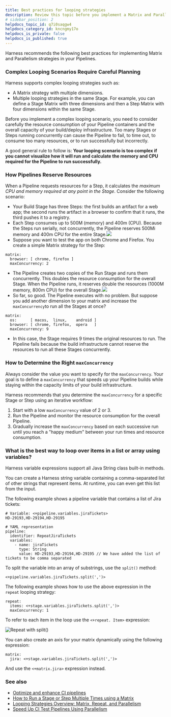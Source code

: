 ```yaml
---
title: Best practices for looping strategies
description: Review this topic before you implement a Matrix and Parallelism strategy in your pipeline.
# sidebar_position: 2
helpdocs_topic_id: q7i0saqgw4
helpdocs_category_id: kncngmy17o
helpdocs_is_private: false
helpdocs_is_published: true
---
```


Harness recommends the following best practices for implementing Matrix and Parallelism strategies in your Pipelines.

### Complex Looping Scenarios Require Careful Planning

Harness supports complex looping strategies such as:

* A Matrix strategy with multiple dimensions.
* Multiple looping strategies in the same Stage. For example, you can define a Stage Matrix with three dimensions and then a Step Matrix with four dimensions within the same Stage.

Before you implement a complex looping scenario, you need to consider carefully the resource consumption of your Pipeline containers and the overall capacity of your build/deploy infrastructure. Too many Stages or Steps running concurrently can cause the Pipeline to fail, to time out, to consume too many resources, or to run successfully but incorrectly.  
  
A good general rule to follow is: **Your looping scenario is too complex if you cannot visualize how it will run and calculate the memory and CPU required for the Pipeline to run successfully.**

### How Pipelines Reserve Resources

When a Pipeline requests resources for a Step, it calculates the *maximum CPU and memory required at any point in the Stage*. Consider the following scenario:

* Your Build Stage has three Steps: the first builds an artifact for a web app; the second runs the artifact in a browser to confirm that it runs, the third pushes it to a registry.
* Each Step consumes up to 500M (memory) and 400m (CPU). Because the Steps run serially, not concurrently, the Pipeline reserves 500Mi memory and 400m CPU for the entire Stage.![](./static/best-practices-for-looping-strategies-06.png)
* Suppose you want to test the app on both Chrome and Firefox. You create a simple Matrix strategy for the Step:
```
matrix:  
  browser: [ chrome, firefox ]  
  maxConcurrency: 2 
```
* The Pipeline creates two copies of the Run Stage and runs them concurrently. This doubles the resource consumption for the overall Stage. When the Pipeline runs, it reserves double the resources (1000M memory, 800m CPU) for the overall Stage.![](./static/best-practices-for-looping-strategies-07.png)
* So far, so good. The Pipeline executes with no problem. But suppose you add another dimension to your matrix and increase the `maxConcurrency`to run all the Stages at once?
```
matrix:  
  os:      [ macos,  linux,    android ]  
  browser: [ chrome, firefox,  opera   ]  
  maxConcurrency: 9 
```
* In this case, the Stage requires 9 times the original resources to run. The Pipeline fails because the build infrastructure cannot reserve the resources to run all these Stages concurrently.

### How to Determine the Right `maxConcurrency`

Always consider the value you want to specify for the `maxConcurrency`. Your goal is to define a `maxConcurrency` that speeds up your Pipeline builds while staying within the capacity limits of your build infrastructure.

Harness recommends that you determine the `maxConcurrency` for a specific Stage or Step using an iterative workflow:

1. Start with a low `maxConcurrency` value of 2 or 3.
2. Run the Pipeline and monitor the resource consumption for the overall Pipeline.
3. Gradually increase the `maxConcurrency` based on each successive run until you reach a "happy medium" between your run times and resource consumption.

### What is the best way to loop over items in a list or array using variables?

Harness variable expressions support all Java String class built-in methods.

You can create a Harness string variable containing a comma-separated list of other strings that represent items. At runtime, you can even get this list from the input.   

The following example shows a pipeline variable that contains a list of Jira tickets:

```
# Variable: <+pipeline.variables.jiraTickets>
HD-29193,HD-29194,HD-29195

# YAML representation
pipeline:
  identifier: RepeatJiraTickets
  variables:
    - name: jiraTickets
      type: String
      value: HD-29193,HD-29194,HD-29195 // We have added the list of tickets to be comma separated
```

To split the variable into an array of substrings, use the `split()` method:

```
<+pipeline.variables.jiraTickets.split(',')>
```

The following example shows how to use the above expression in the `repeat` looping strategy:

```
repeat:
  items: <+stage.variables.jiraTickets.split(',')>
  maxConcurrency: 1
```

To refer to each item in the loop use the `<+repeat. Item>` expression:

![Repeat with split()](./static/best-practices-for-looping-strategies-08.png)


You can also create an axis for your matrix dynamically using the following expression:

```
matrix:
  jira: <+stage.variables.jiraTickets.split(',')>
```

And use the `<+matrix.jira>` expression instead.


### See also

* [Optimize and enhance CI pipelines](/docs/continuous-integration/use-ci/optimize-and-more/optimizing-ci-build-times)
* [How to Run a Stage or Step Multiple Times using a Matrix](run-a-stage-or-step-multiple-times-using-a-matrix.md)
* [Looping Strategies Overview: Matrix, Repeat, and Parallelism](looping-strategies-matrix-repeat-and-parallelism.md)
* [Speed Up CI Test Pipelines Using Parallelism](../8_Pipelines/speed-up-ci-test-pipelines-using-parallelism.md)

